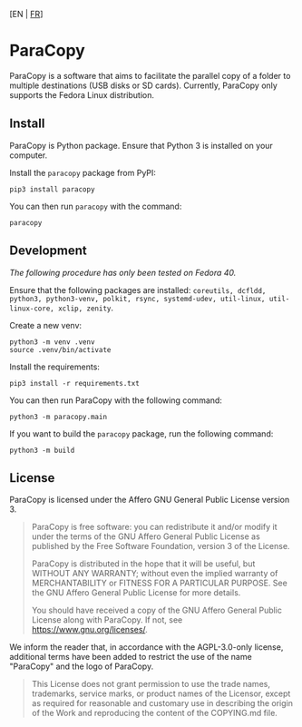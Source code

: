 [EN | [FR](https://gitlab.com/paracopy/paracopy/-/blob/main/README.fr.md)]

# ParaCopy

ParaCopy is a software that aims to facilitate the parallel copy of a folder 
to multiple destinations (USB disks or SD cards).
Currently, ParaCopy only supports the Fedora Linux distribution.

## Install

ParaCopy is Python package.
Ensure that Python 3 is installed on your computer.

Install the `paracopy` package from PyPI:
```shell
pip3 install paracopy
```

You can then run `paracopy` with the command:
```shell
paracopy
```

## Development

*The following procedure has only been tested on Fedora 40.*

Ensure that the following packages are installed:
`coreutils, dcfldd, python3, python3-venv, polkit, rsync, systemd-udev, util-linux, util-linux-core, xclip, zenity`.

Create a new venv:
```shell
python3 -m venv .venv
source .venv/bin/activate
```

Install the requirements:
```shell
pip3 install -r requirements.txt
```

You can then run ParaCopy with the following command:
```shell
python3 -m paracopy.main
```

If you want to build the `paracopy` package, run the following command:
```shell
python3 -m build
```

## License

ParaCopy is licensed under the Affero GNU General Public License version 3.


> ParaCopy is free software: you can redistribute it and/or modify it under the terms of the GNU Affero General Public License as published by the Free Software Foundation, version 3 of the License.
> 
> ParaCopy is distributed in the hope that it will be useful, but WITHOUT ANY WARRANTY; without even the implied warranty of MERCHANTABILITY or FITNESS FOR A PARTICULAR PURPOSE. See the GNU Affero General Public License for more details.
> 
> You should have received a copy of the GNU Affero General Public License along with ParaCopy. If not, see <https://www.gnu.org/licenses/>.


We inform the reader that, in accordance with the AGPL-3.0-only license,
additional terms have been added to restrict the use of the name "ParaCopy"
and the logo of ParaCopy.

> This License does not grant permission to use the trade names, trademarks, service marks, or product names of the Licensor, except as required for reasonable and customary use in describing the origin of the Work and reproducing the content of the COPYING.md file.